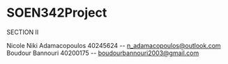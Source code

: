 # SOEN342Project

SECTION II

Nicole Niki Adamacopoulos 40245624 -- n_adamacopoulos@outlook.com
Boudour Bannouri 40200175 -- boudourbannouri2003@gmail.com
